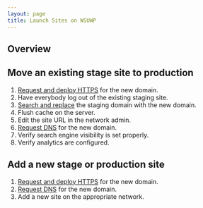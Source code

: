 ```yaml
---
layout: page
title: Launch Sites on WSUWP
---
```


## Overview

## Move an existing stage site to production

1. [Request and deploy HTTPS](wsuwp-https.md) for the new domain.
1. Have everybody log out of the existing staging site.
1. [Search and replace](wp-cli/search-replace.md) the staging domain with the new domain.
1. Flush cache on the server.
1. Edit the site URL in the network admin.
1. [Request DNS](../general/dns-request.md) for the new domain.
1. Verify search engine visibility is set properly.
1. Verify analytics are configured.

## Add a new stage or production site

1. [Request and deploy HTTPS](wsuwp-https.md) for the new domain.
1. [Request DNS](../general/dns-request.md) for the new domain.
1. Add a new site on the appropriate network.
